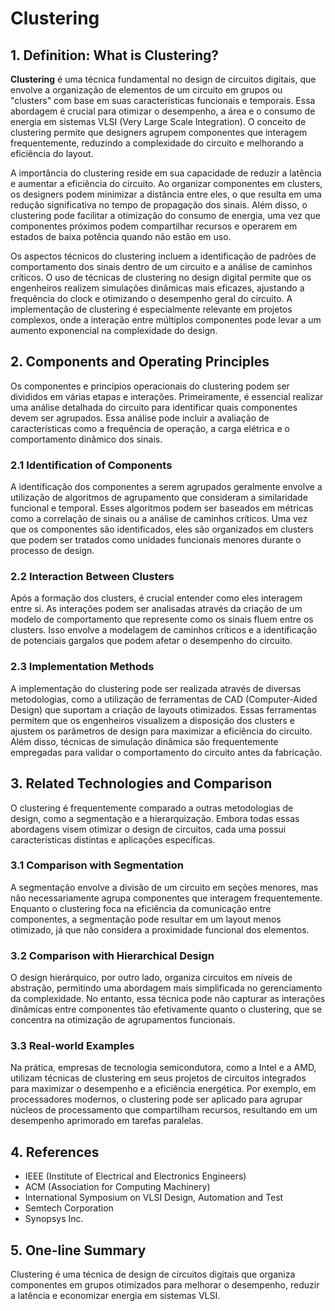 # Clustering

## 1. Definition: What is **Clustering**?
**Clustering** é uma técnica fundamental no design de circuitos digitais, que envolve a organização de elementos de um circuito em grupos ou "clusters" com base em suas características funcionais e temporais. Essa abordagem é crucial para otimizar o desempenho, a área e o consumo de energia em sistemas VLSI (Very Large Scale Integration). O conceito de clustering permite que designers agrupem componentes que interagem frequentemente, reduzindo a complexidade do circuito e melhorando a eficiência do layout.

A importância do clustering reside em sua capacidade de reduzir a latência e aumentar a eficiência do circuito. Ao organizar componentes em clusters, os designers podem minimizar a distância entre eles, o que resulta em uma redução significativa no tempo de propagação dos sinais. Além disso, o clustering pode facilitar a otimização do consumo de energia, uma vez que componentes próximos podem compartilhar recursos e operarem em estados de baixa potência quando não estão em uso.

Os aspectos técnicos do clustering incluem a identificação de padrões de comportamento dos sinais dentro de um circuito e a análise de caminhos críticos. O uso de técnicas de clustering no design digital permite que os engenheiros realizem simulações dinâmicas mais eficazes, ajustando a frequência do clock e otimizando o desempenho geral do circuito. A implementação de clustering é especialmente relevante em projetos complexos, onde a interação entre múltiplos componentes pode levar a um aumento exponencial na complexidade do design.

## 2. Components and Operating Principles
Os componentes e princípios operacionais do clustering podem ser divididos em várias etapas e interações. Primeiramente, é essencial realizar uma análise detalhada do circuito para identificar quais componentes devem ser agrupados. Essa análise pode incluir a avaliação de características como a frequência de operação, a carga elétrica e o comportamento dinâmico dos sinais.

### 2.1 Identification of Components
A identificação dos componentes a serem agrupados geralmente envolve a utilização de algoritmos de agrupamento que consideram a similaridade funcional e temporal. Esses algoritmos podem ser baseados em métricas como a correlação de sinais ou a análise de caminhos críticos. Uma vez que os componentes são identificados, eles são organizados em clusters que podem ser tratados como unidades funcionais menores durante o processo de design.

### 2.2 Interaction Between Clusters
Após a formação dos clusters, é crucial entender como eles interagem entre si. As interações podem ser analisadas através da criação de um modelo de comportamento que represente como os sinais fluem entre os clusters. Isso envolve a modelagem de caminhos críticos e a identificação de potenciais gargalos que podem afetar o desempenho do circuito.

### 2.3 Implementation Methods
A implementação do clustering pode ser realizada através de diversas metodologias, como a utilização de ferramentas de CAD (Computer-Aided Design) que suportam a criação de layouts otimizados. Essas ferramentas permitem que os engenheiros visualizem a disposição dos clusters e ajustem os parâmetros de design para maximizar a eficiência do circuito. Além disso, técnicas de simulação dinâmica são frequentemente empregadas para validar o comportamento do circuito antes da fabricação.

## 3. Related Technologies and Comparison
O clustering é frequentemente comparado a outras metodologias de design, como a segmentação e a hierarquização. Embora todas essas abordagens visem otimizar o design de circuitos, cada uma possui características distintas e aplicações específicas.

### 3.1 Comparison with Segmentation
A segmentação envolve a divisão de um circuito em seções menores, mas não necessariamente agrupa componentes que interagem frequentemente. Enquanto o clustering foca na eficiência da comunicação entre componentes, a segmentação pode resultar em um layout menos otimizado, já que não considera a proximidade funcional dos elementos.

### 3.2 Comparison with Hierarchical Design
O design hierárquico, por outro lado, organiza circuitos em níveis de abstração, permitindo uma abordagem mais simplificada no gerenciamento da complexidade. No entanto, essa técnica pode não capturar as interações dinâmicas entre componentes tão efetivamente quanto o clustering, que se concentra na otimização de agrupamentos funcionais.

### 3.3 Real-world Examples
Na prática, empresas de tecnologia semicondutora, como a Intel e a AMD, utilizam técnicas de clustering em seus projetos de circuitos integrados para maximizar o desempenho e a eficiência energética. Por exemplo, em processadores modernos, o clustering pode ser aplicado para agrupar núcleos de processamento que compartilham recursos, resultando em um desempenho aprimorado em tarefas paralelas.

## 4. References
- IEEE (Institute of Electrical and Electronics Engineers)
- ACM (Association for Computing Machinery)
- International Symposium on VLSI Design, Automation and Test
- Semtech Corporation
- Synopsys Inc.

## 5. One-line Summary
Clustering é uma técnica de design de circuitos digitais que organiza componentes em grupos otimizados para melhorar o desempenho, reduzir a latência e economizar energia em sistemas VLSI.